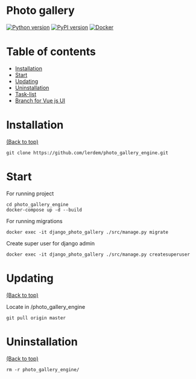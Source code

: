 # Photo gallery
[![Python version](https://img.shields.io/badge/python-3.6.5-blue.svg)](https://docs.python.org/3.6/whatsnew/changelog.html#python-3-6-5-final)
[![PyPI version](https://img.shields.io/badge/django-1.11.13-brightgreen.svg)](https://pypi.org/project/Django/1.11.13/)
[![Docker](https://img.shields.io/badge/docker-CE-brightgreen.svg)](https://www.docker.com/community-edition)

# Table of contents

- [Installation](#installation)
- [Start](#start)
- [Updating](#updating)
- [Uninstallation](#uninstallation)
- [Task-list](https://github.com/lerdem/photo_gallery_engine/blob/master/task-list.md)
- [Branch for Vue js UI](https://github.com/lerdem/photo_gallery_engine/tree/feature/vue-js)

# Installation

[(Back to top)](#table-of-contents)
```
git clone https://github.com/lerdem/photo_gallery_engine.git
```
# Start
For running project
```
cd photo_gallery_engine
docker-compose up -d --build
```
For running migrations
```
docker exec -it django_photo_gallery ./src/manage.py migrate
```
Create super user for django admin
```
docker exec -it django_photo_gallery ./src/manage.py createsuperuser
```

# Updating

[(Back to top)](#table-of-contents)

Locate in <you-paht>/photo_gallery_engine
```
git pull origin master
```


# Uninstallation

[(Back to top)](#table-of-contents)

```
rm -r photo_gallery_engine/
```
